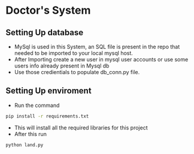 # Doctor's System

## Setting Up database
- MySql is used in this System, an SQL file is present in the repo that needed to be imported to your local mysql host.
- After Importing create a new user in mysql user accounts or use some users info already present in Mysql db
- Use those credientials to populate db_conn.py file.

## Setting Up enviroment
- Run the command 
```bash
pip install -r requirements.txt
```
- This will install all the required libraries for this project
- After this run
```
python land.py
```
